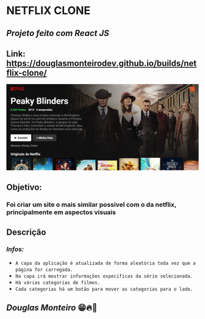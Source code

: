 # NETFLIX CLONE

## <i>Projeto feito com React JS </i>

## Link: https://douglasmonteirodev.github.io/builds/netflix-clone/

<p align="center">
      <img src="src/assets/preview/home_preview.png">
 </p>

## Objetivo:

### Foi criar um site o mais similar possivel com o da netflix, principalmente em aspectos visuais

## Descrição

###

### <i> Infos: </i>

- `A capa da aplicação é atualizada de forma aleatória toda vez que a página for carregada.`
- `Na capa irá mostrar informações especificas da série selecionada.`
- `Há várias categorias de filmes.`
- `Cada categorias há um botão para mover as categorias para o lado.`

## <i>Douglas Monteiro</i> 😁🔥🚀
